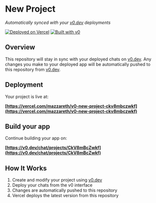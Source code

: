 # New Project

*Automatically synced with your [v0.dev](https://v0.dev) deployments*

[![Deployed on Vercel](https://img.shields.io/badge/Deployed%20on-Vercel-black?style=for-the-badge&logo=vercel)](https://vercel.com/mazzareth/v0-new-project-ckv8mbczwkf)
[![Built with v0](https://img.shields.io/badge/Built%20with-v0.dev-black?style=for-the-badge)](https://v0.dev/chat/projects/CkV8mBcZwkf)

## Overview

This repository will stay in sync with your deployed chats on [v0.dev](https://v0.dev).
Any changes you make to your deployed app will be automatically pushed to this repository from [v0.dev](https://v0.dev).

## Deployment

Your project is live at:

**[https://vercel.com/mazzareth/v0-new-project-ckv8mbczwkf](https://vercel.com/mazzareth/v0-new-project-ckv8mbczwkf)**

## Build your app

Continue building your app on:

**[https://v0.dev/chat/projects/CkV8mBcZwkf](https://v0.dev/chat/projects/CkV8mBcZwkf)**

## How It Works

1. Create and modify your project using [v0.dev](https://v0.dev)
2. Deploy your chats from the v0 interface
3. Changes are automatically pushed to this repository
4. Vercel deploys the latest version from this repository
